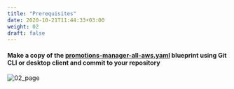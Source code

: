 ```yaml
---
title: "Prerequisites"
date: 2020-10-21T11:44:33+03:00
weight: 02
draft: false
---
```


#### Make a copy of the [promotions-manager-all-aws.yaml](https://github.com/QualiSystemsLab/aws-workshop-colony/blob/master/blueprints/promotions-manager-all-aws.yaml) blueprint using Git CLI or desktop client and commit to your repository

![02_page](/images/module4/02_page.png)
